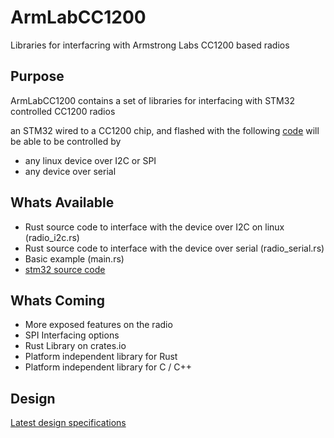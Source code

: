 # ArmLabCC1200
Libraries for interfacring with Armstrong Labs CC1200 based radios

## Purpose
ArmLabCC1200 contains a set of libraries for interfacing with STM32 controlled CC1200 radios

an STM32 wired to a CC1200 chip, and flashed with the following [code](https://github.com/explosion33/CC1200stm32) will be able to be controlled by
* any linux device over I2C or SPI
* any device over serial

## Whats Available
* Rust source code to interface with the device over I2C on linux (radio_i2c.rs)
* Rust source code to interface with the device over serial (radio_serial.rs)
* Basic example (main.rs)
* [stm32 source code](https://github.com/explosion33/CC1200stm32)

## Whats Coming
* More exposed features on the radio
* SPI Interfacing options
* Rust Library on crates.io
* Platform independent library for Rust
* Platform independent library for C / C++


## Design
[Latest design specifications](https://ethana.notion.site/CC1200-Radio-06d342126b2041b483d045ed1dcfd178)
